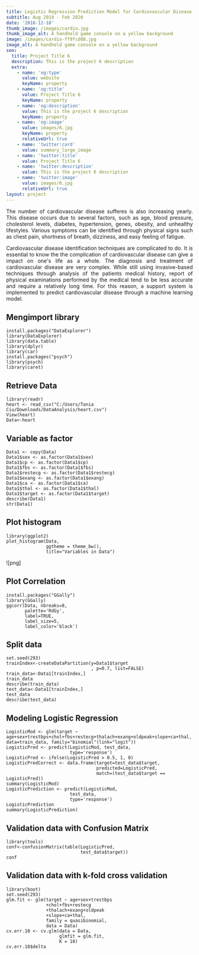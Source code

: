 ```yaml
---
title: Logistic Regression Prediction Model for Cardiovascular Disease
subtitle: Aug 2019 - Feb 2020
date: '2018-12-18'
thumb_image: /images/cardio.jpg
thumb_image_alt: A handheld game console on a yellow background
image: /images/cardio-ff9fcd88.jpg
image_alt: A handheld game console on a yellow background
seo:
  title: Project Title 6
  description: This is the project 6 description
  extra:
    - name: 'og:type'
      value: website
      keyName: property
    - name: 'og:title'
      value: Project Title 6
      keyName: property
    - name: 'og:description'
      value: This is the project 6 description
      keyName: property
    - name: 'og:image'
      value: images/6.jpg
      keyName: property
      relativeUrl: true
    - name: 'twitter:card'
      value: summary_large_image
    - name: 'twitter:title'
      value: Project Title 6
    - name: 'twitter:description'
      value: This is the project 6 description
    - name: 'twitter:image'
      value: images/6.jpg
      relativeUrl: true
layout: project
---
```

<div align="justify">
The number of cardiovascular disease sufferes is also increasing yearly. This disease occurs due to several factors, such as age, blood pressure, cholesterol levels, diabetes, hypertension, genes, obesity, and unhealthy lifestyles. Various symptoms can be identified through physical signs such as chest pain, shortness of breath, dizziness, and easy feeling of fatigue.

Cardiovascular disease identification techniques are complicated to do. It is essential to know the the complication of cardiovascular disease can give a impact on one's life as a whole. The diagnosis and treatment of cardiovascular disease are very complex. While still using invasive-based techniques through analysis of the patients medical history, report of physical examinations performed by the medical tend to be less accurate and require a relatively long time. For this reason, a support system is implemented to predict cardiovascular disease through a machine learning model.
</div>

## Mengimport library

```{r, echo = TRUE, message = FALSE, warning = FALSE}
install.packages("DataExplorer")
library(DataExplorer)
library(data.table)
library(dplyr)
library(car)
install.packages("psych")
library(psych)
library(caret)
```

## Retrieve Data

```{r, echo = TRUE, message = FALSE, warning = FALSE}
library(readr)
heart <- read_csv("C:/Users/Tania Ciu/Downloads/DataAnalysis/heart.csv")
View(heart)
Data<-heart

```

## Variable as factor

```{r, echo = TRUE, message = FALSE, warning = FALSE}
Data1 <- copy(Data)
Data1$sex <- as.factor(Data1$sex)
Data1$cp <- as.factor(Data1$cp)
Data1$fbs <- as.factor(Data1$fbs)
Data1$restecg <- as.factor(Data1$restecg)
Data1$exang <- as.factor(Data1$exang)
Data1$ca <- as.factor(Data1$ca)
Data1$thal <- as.factor(Data1$thal)
Data1$target <- as.factor(Data1$target)
describe(Data1)
str(Data1)

```

## Plot histogram

```{r, echo = TRUE, message = FALSE, warning = FALSE}
library(ggplot2)
plot_histogram(Data,
               ggtheme = theme_bw(), 
               title="Variables in Data")

```
![png]
## Plot Correlation

```{r, echo = TRUE, message = FALSE, warning = FALSE}
install.packages("GGally")
library(GGally)
ggcorr(Data, nbreaks=8, 
       palette='RdGy', 
       label=TRUE, 
       label_size=5, 
       label_color='black')
```

## Split data

```{r, echo = TRUE, message = FALSE, warning = FALSE}
set.seed(293)
trainIndex<-createDataPartition(y=Data1$target
                                , p=0.7, list=FALSE)
train_data<-Data1[trainIndex,]
train_data
describe(train_data)
test_data<-Data1[trainIndex,]
test_data
describe(test_data)

```

## Modeling Logistic Regression

```{r, echo = TRUE, message = FALSE, warning = FALSE}
LogisticMod <- glm(target ~ age+sex+trestbps+chol+fbs+restecg+thalach+exang+oldpeak+slope+ca+thal, data=train_data, family="binomial"(link="logit"))
LogisticPred <- predict(LogisticMod, test_data, 
                        type='response')
LogisticPred <- ifelse(LogisticPred > 0.5, 1, 0)
LogisticPredCorrect <- data.frame(target=test_data$target, 
                                  predicted=LogisticPred, 
                                  match=(test_data$target == LogisticPred))
summary(LogisticMod)
LogisticPrediction <- predict(LogisticMod, 
                        test_data, 
                        type='response')
LogisticPrediction
summary(LogisticPrediction)

```

## Validation data with Confusion Matrix

```{r, echo = TRUE, message = FALSE, warning = FALSE}
library(tools)
conf<-confusionMatrix(table(LogisticPred, 
                            test_data$target))
conf

```

## Validation data with k-fold cross validation

```{r, echo = TRUE, message = FALSE, warning = FALSE}
library(boot)
set.seed(293)
glm.fit <- glm(target ~ age+sex+trestbps
               +chol+fbs+restecg
               +thalach+exang+oldpeak
               +slope+ca+thal, 
               family = quasibinomial, 
               data = Data)
cv.err.10 <- cv.glm(data = Data, 
                    glmfit = glm.fit,
                    K = 10)
cv.err.10$delta

```
